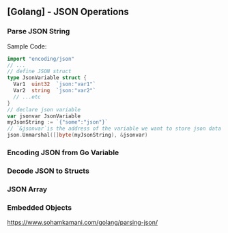 ## [Golang] - JSON Operations

### Parse JSON String
Sample Code:
```go
import "encoding/json"
// ...
// define JSON struct
type JsonVariable struct {
  Var1  uint32  `json:"var1"`
  Var2  string  `json:"var2"`
  // ...etc
}
// declare json variable
var jsonvar JsonVariable
myJsonString := `{"some":"json"}`
// `&jsonvar`is the address of the variable we want to store json data
json.Unmarshal([]byte(myJsonString), &jsonvar)

```

### Encoding JSON from Go Variable


### Decode JSON to Structs


### JSON Array


### Embedded Objects



https://www.sohamkamani.com/golang/parsing-json/